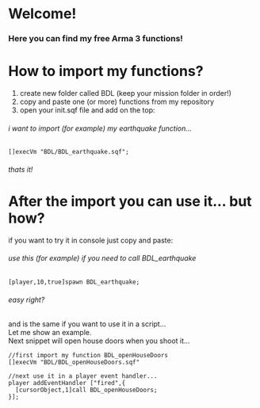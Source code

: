 # Welcome!
### Here you can find my free Arma 3 functions!


# How to import my functions?

  1. create new folder called BDL (keep your mission folder in order!)
  1. copy and paste one (or more) functions from my repository
  1. open your init.sqf file and add on the top:
  ###### i want to import (for example) my earthquake function...
  ```
  []execVm "BDL/BDL_earthquake.sqf";
  ```
  ###### thats it!

# After the import you can use it... but how?
  if you want to try it in console just copy and paste:
  
  ###### use this (for example) if you need to call BDL_earthquake
  ```
  [player,10,true]spawn BDL_earthquake;
  ```
  ###### easy right?
  
  and is the same if you want to use it in a script...  
  Let me show an example.  
  Next snippet will open house doors when you shoot it...  
  
  ```
  //first import my function BDL_openHouseDoors
  []execVm "BDL/BDL_openHouseDoors.sqf"
  
  //next use it in a player event handler...
  player addEventHandler ["fired",{
    [cursorObject,1]call BDL_openHouseDoors;
  }];
  ```
